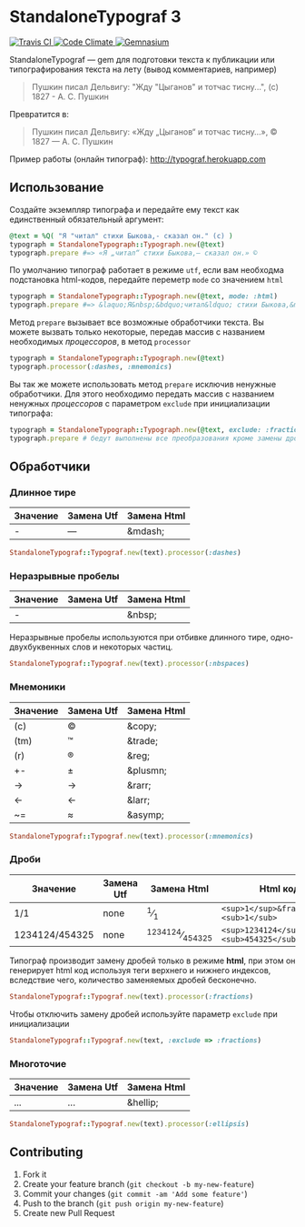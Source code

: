 # StandaloneTypograf 3

[![Travis CI   ](https://api.travis-ci.org/shlima/standalone_typograf.png)      ](https://travis-ci.org/shlima/standalone_typograf)
[![Code Climate](https://codeclimate.com/github/shlima/standalone_typograf.png) ](https://codeclimate.com/github/shlima/standalone_typograf)
[![Gemnasium   ](https://gemnasium.com/shlima/standalone_typograf.png)          ](https://gemnasium.com/shlima/standalone_typograf)

StandaloneTypograf — gem для подготовки текста к публикации или типографирования текста на лету (вывод комментариев, например)

> Пушкин писал Дельвигу: "Жду "Цыганов" и тотчас тисну...", (c) 1827 - А. С. Пушкин

Превратится в:

> Пушкин писал Дельвигу: «Жду „Цыганов“ и тотчас тисну…», © 1827 — А. С. Пушкин

Пример работы (онлайн типограф): http://typograf.herokuapp.com

## Использование

Создайте экземпляр типографа и передайте ему текст как единственный обязательный аргумент:

```ruby
@text = %Q( "Я "читал" стихи Быкова,- сказал он." (c) )
typograph = StandaloneTypograph::Typograph.new(@text)
typograph.prepare #=> «Я „читал“ стихи Быкова,— сказал он.» ©
```

По умолчанию типограф работает в режиме `utf`, если вам необходма подстановка html-кодов, передайте переметр `mode` со значением `html`

```ruby
typograph = StandaloneTypograph::Typograph.new(@text, mode: :html)
typograph.prepare #=> &laquo;Я&nbsp;&bdquo;читал&ldquo; стихи Быкова,&mdash; сказал&nbsp;он.&raquo; &copy;
```

Метод `prepare` вызывает все возможные обработчики текста. Вы можете вызвать только некоторые, передав массив с названием необходимых _процессоров_, в метод `processor`

```ruby
typograph = StandaloneTypograph::Typograph.new(@text)
typograph.processor(:dashes, :mnemonics)
```

Вы так же можете использовать метод `prepare` исключив ненужные обработчики. Для этого необходимо передать массив с названием ненужных _процессоров_ с параметром `exclude` при инициализации типографа:

```ruby
typograph = StandaloneTypograph::Typograph.new(@text, exclude: :fractions)
typograph.prepare # бедут выполнены все преобразования кроме замены дробей
```


## Обработчики
### Длинное тире
Значение | Замена Utf | Замена Html
--- | --- | ---
- | &mdash; | \&mdash;

```ruby
StandaloneTypograf::Typograf.new(text).processor(:dashes)
```

### Неразрывные пробелы
Значение | Замена Utf | Замена Html
--- | --- | ---
- | &nbsp; | \&nbsp;

Неразрывные пробелы используются при отбивке длинного тире, одно-двухбуквенных слов и некоторых частиц.

```ruby
StandaloneTypograf::Typograf.new(text).processor(:nbspaces)
```

### Мнемоники
Значение | Замена Utf | Замена Html
--- | --- | ---
(c) | © | \&copy;
(tm) | ™ | \&trade;
(r) | ® | \&reg;
+- | ± | \&plusmn;
-> | → | \&rarr;
<- | ← | \&larr;
~= | ≈ | \&asymp;

```ruby
StandaloneTypograf::Typograf.new(text).processor(:mnemonics)
```

### Дроби
Значение | Замена Utf | Замена Html | Html код
--- | --- | --- | ---
1/1 | none | <sup>1</sup>&frasl;<sub>1</sub> | `<sup>1</sup>&frasl;<sub>1</sub>`
1234124/454325 | none | <sup>1234124</sup>&frasl;<sub>454325</sub> | `<sup>1234124</sup>&frasl;<sub>454325</sub>`

Типограф производит замену дробей только в режиме **html**, при этом он генерирует html код используя теги верхнего и нижнего индексов, вследствие чего, количество заменяемых дробей бесконечно.

```ruby
StandaloneTypograf::Typograf.new(text).processor(:fractions)
```

Чтобы отключить замену дробей используйте параметр `exclude` при инициализации

```ruby
StandaloneTypograf::Typograf.new(text, :exclude => :fractions)
```

### Многоточие
Значение | Замена Utf | Замена Html
--- | --- | ---
... | &hellip; | \&hellip;

```ruby
StandaloneTypograf::Typograf.new(text).processor(:ellipsis)
```

## Contributing

1. Fork it
2. Create your feature branch (`git checkout -b my-new-feature`)
3. Commit your changes (`git commit -am 'Add some feature'`)
4. Push to the branch (`git push origin my-new-feature`)
5. Create new Pull Request
